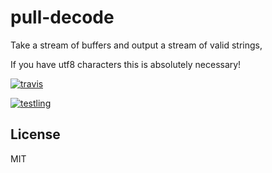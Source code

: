 # pull-decode

Take a stream of buffers and output a stream of valid strings,

If you have utf8 characters this is absolutely necessary!

[![travis](https://travis-ci.org/dominictarr/pull-utf8-decoder.png?branch=master)
](https://travis-ci.org/dominictarr/pull-utf8-decoder)

[![testling](http://ci.testling.com/dominictarr/pull-utf8-decoder.png)
](http://ci.testling.com/dominictarr/pull-utf8-decoder)

## License

MIT
